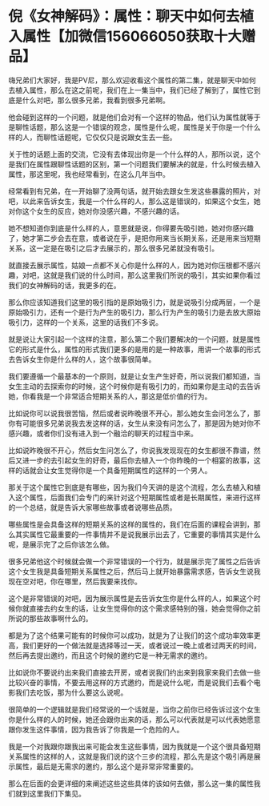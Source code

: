 # 倪《女神解码》：属性：聊天中如何去植入属性【加微信156066050获取十大赠品】

嗨兄弟们大家好，我是PV尼，那么欢迎收看这个属性的第二集，就是聊天中如何去植入属性，那么在这之前呢，我们在上一集当中，我们已经了解到了，属性它到底是什么对吧，那么很多兄弟，我看到很多兄弟啊。

他会碰到这样的一个问题，就是他们会对有一个这样的物品，他们认为属性就等于是聊性话题，那么这是一个错误的观念，属性是什么呢，属性是关于你是一个什么样的人，而聊性话题呢，它仅仅只是说跟女生去一些。

关于性的话题上面的交流，它没有去体现出你是一个什么样的人，那所以说，这个是我们在属性跟聊性话题的区别，第一个问题我们要解决的就是，什么时候去植入属性，那这里呢，我也经常看到，在这么几年当中。

经常看到有兄弟，在一开始聊了没两句话，就开始去跟女生发这些暴露的照片，对吧，以此来告诉女生，我是一个什么样的人，那么这是错误的，如果这个女生，她对你这个女生的反应，她对你没感兴趣，不感兴趣的话。

她不想知道你到底是什么样的人，意思就是说，你得要先吸引她，她对你感兴趣了，她才第二步会去在意，或者说在乎，是把你用来当长期关系，还是用来当短期关系，这一定是在吸引之后才去展示的，那么很多兄弟就没有吸引。

就直接去展示属性，姑娘一点都不关心你是什么样的人，因为她对你压根都不感兴趣，对吧，这就是我们说的什么时间，那么这里我们所说的吸引，其实如果你看过我们的女神解码的话，我更多的在。

那么你应该知道我们这里的吸引指的是原始吸引力，就是说吸引分成两层，一个是原始吸引力，还有一个是行为产生的吸引力，那么行为产生的吸引力是去放大原始吸引力，这样的一个关系，这里的话我们不多说。

就是说让大家引起一个这样的注意，那么第二个我们要解决的一个问题，就是属性它的形式是什么，属性的形式我们更多的是用的是一种故事，用讲一个故事的形式去告诉女生你是什么样的人，这个故事很简单。

我们要遵循一个最基本的一个原则，就是让女生产生好奇，所以说我们都知道，当女生主动的去探索你的时候，这个时候你是有吸引力的，而如果你是主动的去告诉她，你看我是一个非常适合短期关系的人，那这是低价值的行为。

比如说你可以说我很苦恼，然后或者说昨晚很不开心，那么她女生会问怎么了，那你有可能很多兄弟说我去发这样的话，女生从来没有问怎么了，那是因为她对你不感兴趣，或者你们没有进入到一个融洽的聊天的过程当中来。

比如说昨晚很不开心，然后女生问怎么了，你说我发现现在的女生都很不靠谱，然后又进一步的去引起女生的好奇，最后你去植入一个你昨晚的一个相宴的故事，这样的话就会让女生觉得你是一个具备短期属性的这样的一个男人。

那关于这个属性它到底是有哪些，因为我们今天讲的是这个流程，怎么去植入和植入这个属性，后面我们会专门的来针对这个短期属性或者是长期属性，来进行这样的一个总结，就是告诉大家哪些故事或者说哪些品质。

哪些属性是会具备这样的短期关系的这样的属性的，我们在后面的课程会讲到，那么其实属性它最重要的一件事情并不是说我展示出去了，它重要的事情其实是什么呢，是展示完了之后你该怎么做。

很多兄弟他这个时候就会做一个非常错误的一个行为，就是展示完了属性之后告诉这个女生我是具备短期关系属性之后，然后马上就开始暴露需求感，告诉女生说我现在空对吧，你在哪里，然后我要来找你。

这个是非常错误的对吧，因为展示属性是去告诉女生你是什么样的人，如果这个时候你就直接去约女生的话，让女生觉得你的这个需求感特别的强，她会觉得你之前所说的那些故事啊什么的。

都是为了这个结果可能有的时候你可以成功，就是为了让我们的这个成功率效率更高，我们更好的一个做法就是选择等过一天，或者说过一晚上或者过两天的时间，然后再去提出邀约，而且这个时候的邀约它是一种无需求的邀约。

比如说你不要说约出来我们直接去开房，或者说我们约出来到我家来我们去做一些比较兴奋的事情，不要去用这样的方式邀约，而是说什么呢，而是说我们去看个电影我们去吃饭，那为什么要这么说呢。

很简单的一个逻辑就是我们经常说的一个话就是，当你之前你已经告诉过这个女生你是什么样的人的时候，她还会跟你出来的话，那么可以代表就是可以代表她愿意跟你发生这件事情，因为我告诉了你我是一个危险的人。

我是一个对我跟你跟我出来可能会发生这些事情，因为我就是一个这个很具备短期关系属性的这样的人，这就是我们说的这个三步的流程，那么先是这个吸引再是展示属性，最后是无需求的邀约，那么这个是非常非常重要的。

那么在后面的会更详细的来阐述这些这些具体的该如何去做，那么这一集的属性我们就到这里我们下集见。